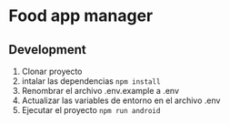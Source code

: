 # Food app manager

## Development
1. Clonar proyecto
2. intalar las dependencias ``` npm install ```
3. Renombrar el archivo .env.example a .env
4. Actualizar las variables de entorno en el archivo .env
5. Ejecutar el proyecto ``` npm run android ```